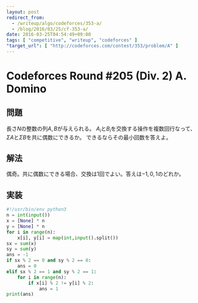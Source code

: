 ```yaml
---
layout: post
redirect_from:
  - /writeup/algo/codeforces/353-a/
  - /blog/2016/03/25/cf-353-a/
date: 2016-03-25T04:54:49+09:00
tags: [ "competitive", "writeup", "codeforces" ]
"target_url": [ "http://codeforces.com/contest/353/problem/A" ]
---
```


# Codeforces Round #205 (Div. 2) A. Domino

## 問題

長さ$N$の整数の列$A,B$が与えられる。
$A_i$と$B_i$を交換する操作を複数回行なって、$\Sigma A$と$\Sigma B$を共に偶数にできるか。
できるならその最小回数を答えよ。

## 解法

偶奇。共に偶数にできる場合、交換は1回でよい。答えは$-1, 0, 1$のどれか。

## 実装

``` python
#!/usr/bin/env python3
n = int(input())
x = [None] * n
y = [None] * n
for i in range(n):
    x[i], y[i] = map(int,input().split())
sx = sum(x)
sy = sum(y)
ans = -1
if sx % 2 == 0 and sy % 2 == 0:
    ans = 0
elif sx % 2 == 1 and sy % 2 == 1:
    for i in range(n):
        if x[i] % 2 != y[i] % 2:
            ans = 1
print(ans)
```
